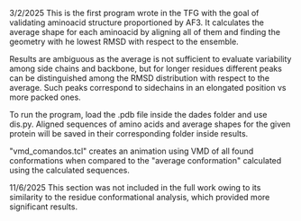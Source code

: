 3/2/2025
This is the first program wrote in the TFG with the goal of validating aminoacid structure proportioned by AF3. It calculates the average shape for each aminoacid by aligning all of them and finding the geometry with he lowest RMSD with respect to the ensemble. 

Results are ambiguous as the average is not sufficient to evaluate variability among side chains and backbone, but for longer residues different peaks can be distinguished among the RMSD distribution with respect to the average. Such peaks correspond to sidechains in an elongated position vs more packed ones.

To run the program, load the .pdb file inside the dades folder and use dis.py. Aligned sequences of amino acids and average shapes for the given protein will be saved in their corresponding folder inside results.

"vmd_comandos.tcl" creates an animation using VMD of all found conformations when compared to the "average conformation" calculated using the calculated sequences.

11/6/2025
This section was not included in the full work owing to its similarity to the residue conformational analysis, which provided more significant results. 
